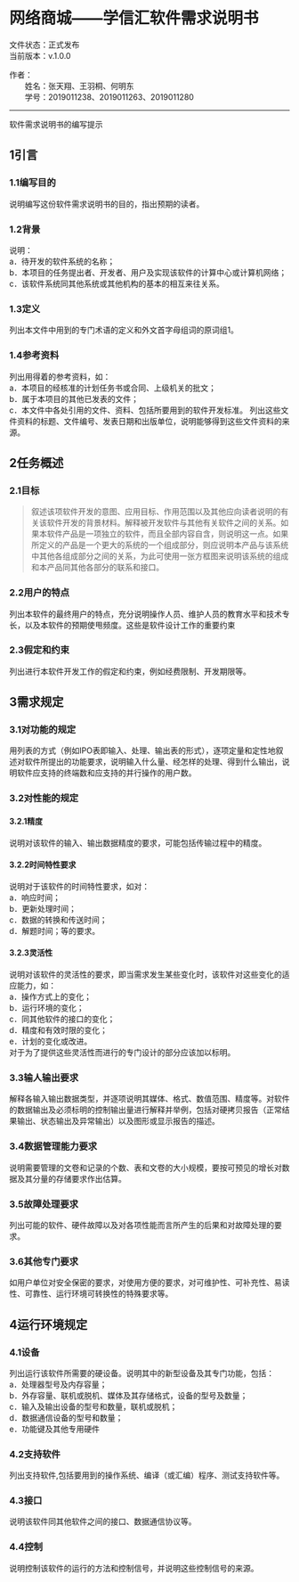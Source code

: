 # 网络商城——学信汇软件需求说明书

文件状态：正式发布   
当前版本：v.1.0.0

作者：  
&emsp;&emsp;姓名：张天翔、王羽桐、何明东  
&emsp;&emsp;学号：2019011238、2019011263、2019011280

   ---------
软件需求说明书的编写提示
## 1引言
### 1.1编写目的
说明编写这份软件需求说明书的目的，指出预期的读者。
### 1.2背景
说明：  
a．待开发的软件系统的名称；  
b．本项目的任务提出者、开发者、用户及实现该软件的计算中心或计算机网络；  
c．该软件系统同其他系统或其他机构的基本的相互来往关系。
### 1.3定义
列出本文件中用到的专门术语的定义和外文首字母组词的原词组1。
### 1.4参考资料
列出用得着的参考资料，如：  
a．本项目的经核准的计划任务书或合同、上级机关的批文；  
b．属于本项目的其他已发表的文件；  
c．本文件中各处引用的文件、资料、包括所要用到的软件开发标准。 列出这些文件资料的标题、文件编号、发表日期和出版单位，说明能够得到这些文件资料的来源。
## 2任务概述
### 2.1目标
>叙述该项软件开发的意图、应用目标、作用范围以及其他应向读者说明的有关该软件开发的背景材料。解释被开发软件与其他有关软件之间的关系。如果本软件产品是一项独立的软件，而且全部内容自含，则说明这一点。如果所定义的产品是一个更大的系统的一个组成部分，则应说明本产品与该系统中其他各组成部分之间的关系，为此可使用一张方框图来说明该系统的组成和本产品同其他各部分的联系和接口。
### 2.2用户的特点
列出本软件的最终用户的特点，充分说明操作人员、维护人员的教育水平和技术专长，以及本软件的预期使甩频度。这些是软件设计工作的重要约束
### 2.3假定和约束
列出进行本软件开发工作的假定和约束，例如经费限制、开发期限等。
## 3需求规定
### 3.1对功能的规定
用列表的方式（例如IPO表即输入、处理、输出表的形式），逐项定量和定性地叙述对软件所提出的功能要求，说明输入什么量、经怎样的处理、得到什么输出，说明软件应支持的终端数和应支持的并行操作的用户数。
### 3.2对性能的规定
#### 3.2.1精度
说明对该软件的输入、输出数据精度的要求，可能包括传输过程中的精度。
#### 3.2.2时间特性要求
说明对于该软件的时间特性要求，如对：  
a．响应时间；  
b．更新处理时间；  
c．数据的转换和传送时间；  
d．解题时间；等的要求。
#### 3.2.3灵活性
说明对该软件的灵活性的要求，即当需求发生某些变化时，该软件对这些变化的适应能力，如：  
a．操作方式上的变化；  
b．运行环境的变化；  
c．同其他软件的接口的变化；  
d．精度和有效时限的变化；  
e．计划的变化或改进。  
对于为了提供这些灵活性而进行的专门设计的部分应该加以标明。
### 3.3输人输出要求
解释各输入输出数据类型，并逐项说明其媒体、格式、数值范围、精度等。对软件的数据输出及必须标明的控制输出量进行解释并举例，包括对硬拷贝报告（正常结果输出、状态输出及异常输出）以及图形或显示报告的描述。
### 3.4数据管理能力要求
说明需要管理的文卷和记录的个数、表和文卷的大小规模，要按可预见的增长对数据及其分量的存储要求作出估算。
### 3.5故障处理要求
列出可能的软件、硬件故障以及对各项性能而言所产生的后果和对故障处理的要求。
### 3.6其他专门要求
如用户单位对安全保密的要求，对使用方便的要求，对可维护性、可补充性、易读性、可靠性、运行环境可转换性的特殊要求等。
## 4运行环境规定
### 4.1设备
列出运行该软件所需要的硬设备。说明其中的新型设备及其专门功能，包括：  
a．处理器型号及内存容量；  
b．外存容量、联机或脱机、媒体及其存储格式，设备的型号及数量；  
c．输入及输出设备的型号和数量，联机或脱机；  
d．数据通信设备的型号和数量；  
e．功能键及其他专用硬件
### 4.2支持软件
列出支持软件,包括要用到的操作系统、编译（或汇编）程序、测试支持软件等。
### 4.3接口
说明该软件同其他软件之间的接口、数据通信协议等。
### 4.4控制
说明控制该软件的运行的方法和控制信号，并说明这些控制信号的来源。